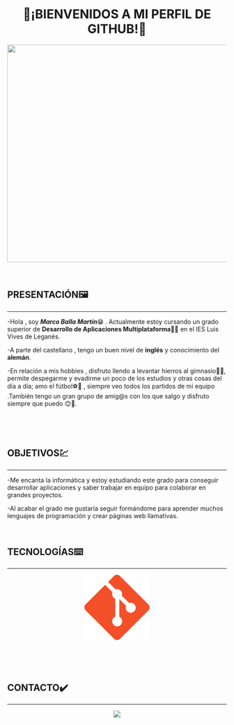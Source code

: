 <h1><div align="center">👋¡BIENVENIDOS A MI PERFIL DE GITHUB!👋</h1>
<div align="center"><img src="octogatoarcoiris.gif" alt="" align="center" width=800 height=500></div>

<p>
   &nbsp
</p>

## **PRESENTACIÓN**🖼️
----

-Hola , soy ***Marco Balla Martín***😁 . Actualmente estoy cursando un grado superior de **Desarrollo de Aplicaciones Multiplataforma**🧑‍💻 en el IES Luis Vives de Leganés.

-A parte del castellano , tengo un buen nivel de **inglés** y conocimiento del **alemán**.

-En relación a mis hobbies , disfruto llendo a levantar hierros al gimnasio🏋️‍♂️,  permite despegarme y evadirme un poco de los estudios y otras cosas del día a día; amo el fútbol⚽🥅 , siempre veo todos los partidos de mi equipo .También  tengo un gran grupo de amig@s con los que salgo y disfruto siempre que puedo 😊🍻.

<div align="center"><img src="octogato.png" alt="" align="center" width=150 ></div>
<p>
   &nbsp
</p>

## **OBJETIVOS**💹
----
-Me encanta la informática  y estoy estudiando este grado para conseguir desarrollar aplicaciones y saber trabajar en equipo para colaborar en grandes proyectos.

-Al acabar el grado me gustaría seguir formándome para aprender muchos lenguajes de programación y crear páginas web llamativas.
<p>
   &nbsp
</p>


## **TECNOLOGÍAS**⌨️
-----
<div align="center"><img src="git.png" alt="" align="center" width=150><br></br><img src="kotlin.svg" alt="" align="center" width=50></div>
<p>
   &nbsp
</p>


## **CONTACTO**✔️
----
 <div align="center"><a href="https://www.linkedin.com/feed/?trk=sem-ga_campid%3D18146679037_asid%3D140850334975_crid%3D619061882347_kw%3Dlinkedin_d%3Dc_tid%3Dkwd-148086543_n%3Dg_mt%3De_geo%3D1005493_slid%3D"><img src=linkedin.png width=100></a>
